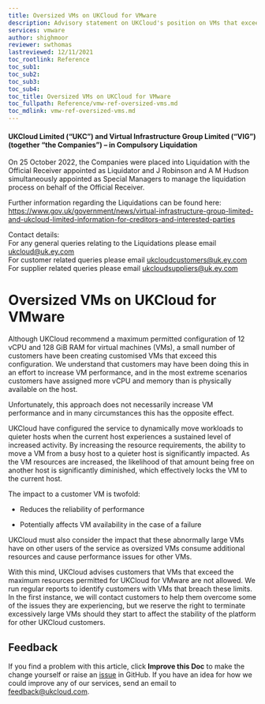 ```yaml
---
title: Oversized VMs on UKCloud for VMware
description: Advisory statement on UKCloud's position on VMs that exceed the maximum configuration
services: vmware
author: shighmoor
reviewer: swthomas
lastreviewed: 12/11/2021
toc_rootlink: Reference
toc_sub1: 
toc_sub2:
toc_sub3:
toc_sub4:
toc_title: Oversized VMs on UKCloud for VMware
toc_fullpath: Reference/vmw-ref-oversized-vms.md
toc_mdlink: vmw-ref-oversized-vms.md
---
```


#### UKCloud Limited (“UKC”) and Virtual Infrastructure Group Limited (“VIG”) (together “the Companies”) – in Compulsory Liquidation

On 25 October 2022, the Companies were placed into Liquidation with the Official Receiver appointed as Liquidator and J Robinson and A M Hudson simultaneously appointed as Special Managers to manage the liquidation process on behalf of the Official Receiver.

Further information regarding the Liquidations can be found here: <https://www.gov.uk/government/news/virtual-infrastructure-group-limited-and-ukcloud-limited-information-for-creditors-and-interested-parties>

Contact details:<br>
For any general queries relating to the Liquidations please email <ukcloud@uk.ey.com><br>
For customer related queries please email <ukcloudcustomers@uk.ey.com><br>
For supplier related queries please email <ukcloudsuppliers@uk.ey.com>

# Oversized VMs on UKCloud for VMware

Although UKCloud recommend a maximum permitted configuration of 12 vCPU and 128 GiB RAM for virtual machines (VMs), a small number of customers have been creating customised VMs that exceed this configuration. We understand that customers may have been doing this in an effort to increase VM performance, and in the most extreme scenarios customers have assigned more vCPU and memory than is physically available on the host.

Unfortunately, this approach does not necessarily increase VM performance and in many circumstances this has the opposite effect.

UKCloud have configured the service to dynamically move workloads to quieter hosts when the current host experiences a sustained level of increased activity. By increasing the resource requirements, the ability to move a VM from a busy host to a quieter host is significantly impacted. As the VM resources are increased, the likelihood of that amount being free on another host is significantly diminished, which effectively locks the VM to the current host.

The impact to a customer VM is twofold:

- Reduces the reliability of performance

- Potentially affects VM availability in the case of a failure

UKCloud must also consider the impact that these abnormally large VMs have on other users of the service as oversized VMs consume additional resources and cause performance issues for other VMs.

With this mind, UKCloud advises customers that VMs that exceed the maximum resources permitted for UKCloud for VMware are not allowed. We run regular reports to identify customers with VMs that breach these limits. In the first instance, we will contact customers to help them overcome some of the issues they are experiencing, but we reserve the right to terminate excessively large VMs should they start to affect the stability of the platform for other UKCloud customers.

## Feedback

If you find a problem with this article, click **Improve this Doc** to make the change yourself or raise an [issue](https://github.com/UKCloud/documentation/issues) in GitHub. If you have an idea for how we could improve any of our services, send an email to <feedback@ukcloud.com>.
